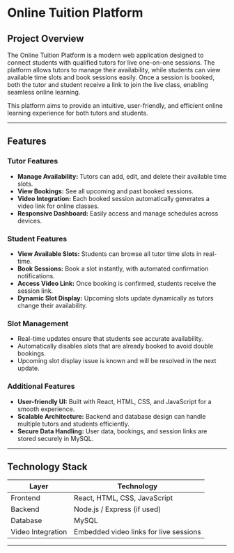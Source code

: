 # Online Tuition Platform

## Project Overview
The Online Tuition Platform is a modern web application designed to connect students with qualified tutors for live one-on-one sessions. The platform allows tutors to manage their availability, while students can view available time slots and book sessions easily. Once a session is booked, both the tutor and student receive a link to join the live class, enabling seamless online learning.  

This platform aims to provide an intuitive, user-friendly, and efficient online learning experience for both tutors and students.

---

## Features

### Tutor Features
- **Manage Availability:** Tutors can add, edit, and delete their available time slots.  
- **View Bookings:** See all upcoming and past booked sessions.  
- **Video Integration:** Each booked session automatically generates a video link for online classes.  
- **Responsive Dashboard:** Easily access and manage schedules across devices.

### Student Features
- **View Available Slots:** Students can browse all tutor time slots in real-time.  
- **Book Sessions:** Book a slot instantly, with automated confirmation notifications.  
- **Access Video Link:** Once booking is confirmed, students receive the session link.  
- **Dynamic Slot Display:** Upcoming slots update dynamically as tutors change their availability.

### Slot Management
- Real-time updates ensure that students see accurate availability.  
- Automatically disables slots that are already booked to avoid double bookings.  
- Upcoming slot display issue is known and will be resolved in the next update.

### Additional Features
- **User-friendly UI:** Built with React, HTML, CSS, and JavaScript for a smooth experience.  
- **Scalable Architecture:** Backend and database design can handle multiple tutors and students efficiently.  
- **Secure Data Handling:** User data, bookings, and session links are stored securely in MySQL.

---

## Technology Stack

| Layer               | Technology |
|--------------------|------------|
| Frontend           | React, HTML, CSS, JavaScript |
| Backend            | Node.js / Express (if used) |
| Database           | MySQL |
| Video Integration  | Embedded video links for live sessions |

---


